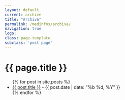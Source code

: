 ```yaml
---
layout: default
current: archive
title: "Archive"
permalink: /medinfos/archive/
navigation: true
logo: 
class: page-template
subclass: 'post page'
---
```


<h1>{{ page.title }}</h1>

<ul>
{% for post in site.posts %}
  <li>
    <!-- <a href="{{ post.url | prepend: site.baseurl }}">{{ post.title }}</a> -->
    <a href="{{ post.url | prepend: root_url }}">{{ post.title }}</a>
    <span>- {{ post.date | date: "%b %d, %Y" }}</span>
  </li>
{% endfor %}
</ul>